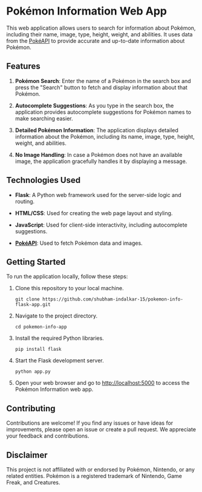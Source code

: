 # Pokémon Information Web App

This web application allows users to search for information about Pokémon, including their name, image, type, height, weight, and abilities. It uses data from the [PokéAPI](https://pokeapi.co/) to provide accurate and up-to-date information about Pokémon.

## Features

1. **Pokémon Search**: Enter the name of a Pokémon in the search box and press the "Search" button to fetch and display information about that Pokémon.

2. **Autocomplete Suggestions**: As you type in the search box, the application provides autocomplete suggestions for Pokémon names to make searching easier.

3. **Detailed Pokémon Information**: The application displays detailed information about the Pokémon, including its name, image, type, height, weight, and abilities.

4. **No Image Handling**: In case a Pokémon does not have an available image, the application gracefully handles it by displaying a message.

## Technologies Used

- **Flask**: A Python web framework used for the server-side logic and routing.

- **HTML/CSS**: Used for creating the web page layout and styling.

- **JavaScript**: Used for client-side interactivity, including autocomplete suggestions.

- [**PokéAPI**](https://pokeapi.co/): Used to fetch Pokémon data and images.

## Getting Started

To run the application locally, follow these steps:

1. Clone this repository to your local machine.
    ```shell
    git clone https://github.com/shubham-indalkar-15/pokemon-info-flask-app.git
    ```

2. Navigate to the project directory.
    ```shell
    cd pokemon-info-app
    ```

3. Install the required Python libraries.
    ```shell
    pip install flask
    ```

4. Start the Flask development server. 
    ```shell
    python app.py
    ```

5. Open your web browser and go to [http://localhost:5000](http://localhost:5000) to access the Pokémon Information web app.

## Contributing

Contributions are welcome! If you find any issues or have ideas for improvements, please open an issue or create a pull request. We appreciate your feedback and contributions.

## Disclaimer

This project is not affiliated with or endorsed by Pokémon, Nintendo, or any related entities. Pokémon is a registered trademark of Nintendo, Game Freak, and Creatures.
